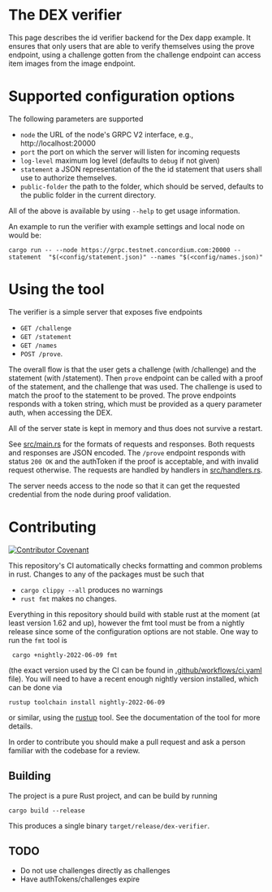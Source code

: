 # The DEX verifier

This page describes the id verifier backend for the Dex dapp example. It ensures that only users that are able to verify themselves using the prove endpoint, using a challenge gotten from the challenge endpoint can access item images from the image endpoint.

# Supported configuration options

The following parameters are supported

-   `node` the URL of the node's GRPC V2 interface, e.g., http://localhost:20000
-   `port` the port on which the server will listen for incoming requests
-   `log-level` maximum log level (defaults to `debug` if not given)
-   `statement` a JSON representation of the the id statement that users shall use to authorize themselves.
-   `public-folder` the path to the folder, which should be served, defaults to the public folder in the current directory.

All of the above is available by using `--help` to get usage information.

An example to run the verifier with example settings and local node on would be:

```
cargo run -- --node https://grpc.testnet.concordium.com:20000 --statement  "$(<config/statement.json)" --names "$(<config/names.json)"
```

# Using the tool

The verifier is a simple server that exposes five endpoints

-   `GET /challenge`
-   `GET /statement`
-   `GET /names`
-   `POST /prove`.

The overall flow is that the user gets a challenge (with /challenge) and the statement (with /statement).
Then `prove` endpoint can be called with a proof of the statement, and the challenge that was used.
The challenge is used to match the proof to the statement to be proved. The prove endpoints responds with a token string, which must be provided as a query parameter auth, when accessing the DEX.

All of the server state is kept in memory and thus does not survive a restart.

See [src/main.rs](./src/main.rs) for the formats of requests and responses. Both
requests and responses are JSON encoded. The `/prove` endpoint responds with
status `200 OK` and the authToken if the proof is acceptable, and with invalid request otherwise.
The requests are handled by handlers in [src/handlers.rs](./src/handlers.rs).

The server needs access to the node so that it can get the requested credential
from the node during proof validation.

# Contributing

[![Contributor Covenant](https://img.shields.io/badge/Contributor%20Covenant-2.0-4baaaa.svg)](https://github.com/Concordium/.github/blob/main/.github/CODE_OF_CONDUCT.md)

This repository's CI automatically checks formatting and common problems in rust.
Changes to any of the packages must be such that

-   `cargo clippy --all` produces no warnings
-   `rust fmt` makes no changes.

Everything in this repository should build with stable rust at the moment (at least version 1.62 and up), however the fmt tool must be from a nightly release since some of the configuration options are not stable. One way to run the `fmt` tool is

```shell
 cargo +nightly-2022-06-09 fmt
```

(the exact version used by the CI can be found in [.github/workflows/ci.yaml](https://github.com/Concordium/concordium-misc-tools/blob/main/.github/workflows/ci.yaml) file).
You will need to have a recent enough nightly version installed, which can be done via

```shell
rustup toolchain install nightly-2022-06-09
```

or similar, using the [rustup](https://rustup.rs/) tool. See the documentation of the tool for more details.

In order to contribute you should make a pull request and ask a person familiar with the codebase for a review.

## Building

The project is a pure Rust project, and can be build by running

```shell
cargo build --release
```

This produces a single binary `target/release/dex-verifier`.

## TODO

-   Do not use challenges directly as challenges
-   Have authTokens/challenges expire
